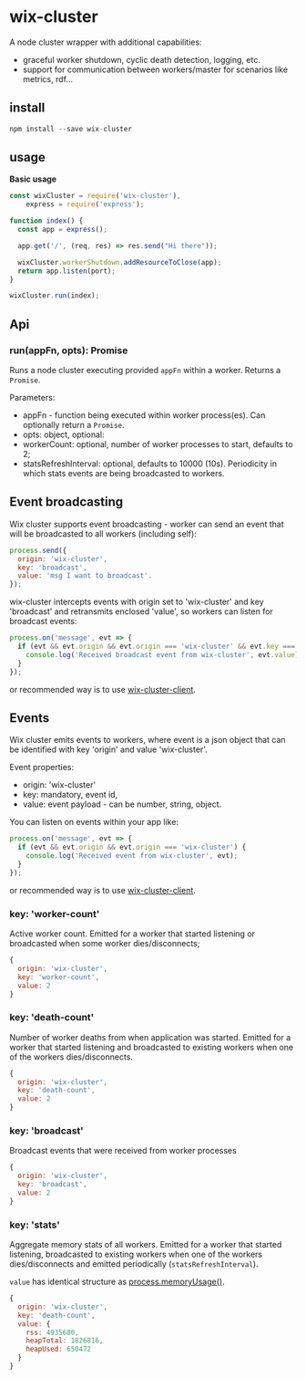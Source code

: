 # wix-cluster

A node cluster wrapper with additional capabilities:
 - graceful worker shutdown, cyclic death detection, logging, etc.
 - support for communication between workers/master for scenarios like metrics, rdf...

## install

```js
npm install --save wix-cluster
```

## usage

**Basic usage**

```js
const wixCluster = require('wix-cluster'),
    express = require('express');

function index() {
  const app = express();

  app.get('/', (req, res) => res.send("Hi there"));

  wixCluster.workerShutdown.addResourceToClose(app);
  return app.listen(port);
}

wixCluster.run(index);
```

## Api

### run(appFn, opts): Promise
Runs a node cluster executing provided `appFn` within a worker. Returns a `Promise`. 
 
Parameters:
 - appFn - function being executed within worker process(es). Can optionally return a `Promise`.
 - opts: object, optional:
  - workerCount: optional, number of worker processes to start, defaults to 2;
  - statsRefreshInterval: optional, defaults to 10000 (10s). Periodicity in which stats events are being broadcasted to workers.
 
## Event broadcasting

Wix cluster supports event broadcasting - worker can send an event that will be broadcasted to all workers (including self):
```js
process.send({
  origin: 'wix-cluster',
  key: 'broadcast',
  value: 'msg I want to broadcast'.
});
```
 
wix-cluster intercepts events with origin set to 'wix-cluster' and key 'broadcast' and retransmits enclosed 'value', so workers can listen for broadcast events:
```js
process.on('message', evt => {
  if (evt && evt.origin && evt.origin === 'wix-cluster' && evt.key === 'broadcast') {
    console.log('Received broadcast event from wix-cluster', evt.value);  
  }
});
```

or recommended way is to use [wix-cluster-client](../wix-cluster-client).
 
## Events

Wix cluster emits events to workers, where event is a json object that can be identified with key 'origin' and value 'wix-cluster'.

Event properties:
 - origin: 'wix-cluster'
 - key: mandatory, event id,
 - value: event payload - can be number, string, object.

You can listen on events within your app like:

```js
process.on('message', evt => {
  if (evt && evt.origin && evt.origin === 'wix-cluster') {
    console.log('Received event from wix-cluster', evt);  
  }
});
```

or recommended way is to use [wix-cluster-client](../wix-cluster-client).

### key: 'worker-count'
Active worker count. Emitted for a worker that started listening or broadcasted when some worker dies/disconnects;

```js
{
  origin: 'wix-cluster',
  key: 'worker-count',
  value: 2
}
```

### key: 'death-count'
Number of worker deaths from when application was started. Emitted for a worker that started listening and broadcasted to existing workers when one of the workers dies/disconnects.

```js
{
  origin: 'wix-cluster',
  key: 'death-count',
  value: 2
}
```

### key: 'broadcast'
Broadcast events that were received from worker processes 

```js
{
  origin: 'wix-cluster',
  key: 'broadcast',
  value: 2
}
```


### key: 'stats'
Aggregate memory stats of all workers. Emitted for a worker that started listening, broadcasted to existing workers when one of the workers dies/disconnects and emitted periodically (`statsRefreshInterval`).

`value` has identical structure as [process.memoryUsage()](https://nodejs.org/api/process.html#process_process_memoryusage).

```js
{
  origin: 'wix-cluster',
  key: 'death-count',
  value: { 
    rss: 4935680,
    heapTotal: 1826816,
    heapUsed: 650472 
  }
}
```